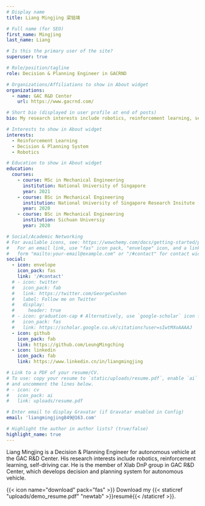 ```yaml
---
# Display name
title: Liang Mingjing 梁铭靖

# Full name (for SEO)
first_name: Mingjing
last_name: Liang

# Is this the primary user of the site?
superuser: true

# Role/position/tagline
role: Decision & Planning Engineer in GACRND

# Organizations/Affiliations to show in About widget
organizations:
  - name: GAC R&D Center
    url: https://www.gacrnd.com/

# Short bio (displayed in user profile at end of posts)
bio: My research interests include robotics, reinforcement learning, self-driving car.

# Interests to show in About widget
interests:
  - Reinforcement Learning
  - Decision & Planning System
  - Robotics

# Education to show in About widget
education:
  courses:
    - course: MSc in Mechanical Engineering
      institution: National University of Singapore
      year: 2021
    - course: BSc in Mechanical Engineering
      institution: National University of Singapore Research Insitute (Suzhou)
      year: 2020
    - course: BSc in Mechanical Engineering
      institution: Sichuan Universiy
      year: 2020

# Social/Academic Networking
# For available icons, see: https://wowchemy.com/docs/getting-started/page-builder/#icons
#   For an email link, use "fas" icon pack, "envelope" icon, and a link in the
#   form "mailto:your-email@example.com" or "/#contact" for contact widget.
social:
  - icon: envelope
    icon_pack: fas
    link: '/#contact'
  # - icon: twitter
  #   icon_pack: fab
  #   link: https://twitter.com/GeorgeCushen
  #   label: Follow me on Twitter
  #   display:
  #     header: true
  # - icon: graduation-cap # Alternatively, use `google-scholar` icon from `ai` icon pack
  #   icon_pack: fas
  #   link: https://scholar.google.co.uk/citations?user=sIwtMXoAAAAJ
  - icon: github
    icon_pack: fab
    link: https://github.com/LeungMingching
  - icon: linkedin
    icon_pack: fab
    link: https://www.linkedin.cn/in/liangmingjing

# Link to a PDF of your resume/CV.
# To use: copy your resume to `static/uploads/resume.pdf`, enable `ai` icons in `params.yaml`,
# and uncomment the lines below.
# - icon: cv
#   icon_pack: ai
#   link: uploads/resume.pdf

# Enter email to display Gravatar (if Gravatar enabled in Config)
email: 'liangmingjing849@163.com'

# Highlight the author in author lists? (true/false)
highlight_name: true
---
```


Liang Mingjing is a Decision & Planning Engineer for autonomous vehicle at the GAC R&D Center. His research interests include robotics, reinforcement learning, self-driving car. He is the member of Xlab DnP group in GAC R&D Center, which develops decision and planning system for autonomous vehicle.

{{< icon name="download" pack="fas" >}} Download my {{< staticref "uploads/demo_resume.pdf" "newtab" >}}resumé{{< /staticref >}}.
